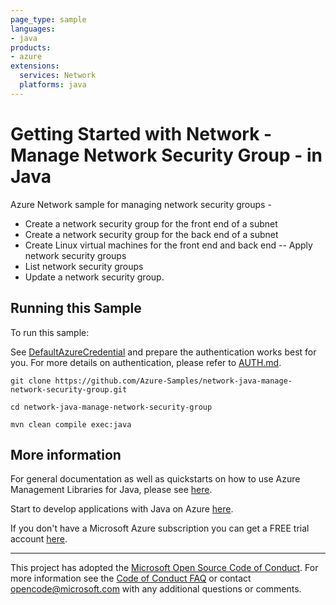 ```yaml
---
page_type: sample
languages:
- java
products:
- azure
extensions:
  services: Network
  platforms: java
---
```


# Getting Started with Network - Manage Network Security Group - in Java #


  Azure Network sample for managing network security groups -
  - Create a network security group for the front end of a subnet
  - Create a network security group for the back end of a subnet
  - Create Linux virtual machines for the front end and back end
  -- Apply network security groups
  - List network security groups
  - Update a network security group.
 

## Running this Sample ##

To run this sample:

See [DefaultAzureCredential](https://github.com/Azure/azure-sdk-for-java/tree/master/sdk/identity/azure-identity#defaultazurecredential) and prepare the authentication works best for you. For more details on authentication, please refer to [AUTH.md](https://github.com/Azure/azure-sdk-for-java/blob/master/sdk/resourcemanager/docs/AUTH.md).

    git clone https://github.com/Azure-Samples/network-java-manage-network-security-group.git

    cd network-java-manage-network-security-group

    mvn clean compile exec:java

## More information ##

For general documentation as well as quickstarts on how to use Azure Management Libraries for Java, please see [here](https://aka.ms/azsdk/java/mgmt).

Start to develop applications with Java on Azure [here](http://azure.com/java).

If you don't have a Microsoft Azure subscription you can get a FREE trial account [here](http://go.microsoft.com/fwlink/?LinkId=330212).

---

This project has adopted the [Microsoft Open Source Code of Conduct](https://opensource.microsoft.com/codeofconduct/). For more information see the [Code of Conduct FAQ](https://opensource.microsoft.com/codeofconduct/faq/) or contact [opencode@microsoft.com](mailto:opencode@microsoft.com) with any additional questions or comments.